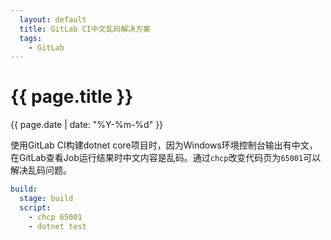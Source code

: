 ```yaml
---
  layout: default
  title: GitLab CI中文乱码解决方案
  tags: 
    - GitLab
---
```


# {{ page.title }}

{{ page.date | date: "%Y-%m-%d" }}

使用GitLab CI构建dotnet core项目时，因为Windows环境控制台输出有中文，在GitLab查看Job运行结果时中文内容是乱码。通过`chcp`改变代码页为`65001`可以解决乱码问题。  

```yml
build:
  stage: build
  script:
    - chcp 65001
    - dotnet test
```